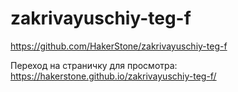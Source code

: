 # zakrivayuschiy-teg-f
https://github.com/HakerStone/zakrivayuschiy-teg-f

Переход на страничку для просмотра:
https://hakerstone.github.io/zakrivayuschiy-teg-f/
